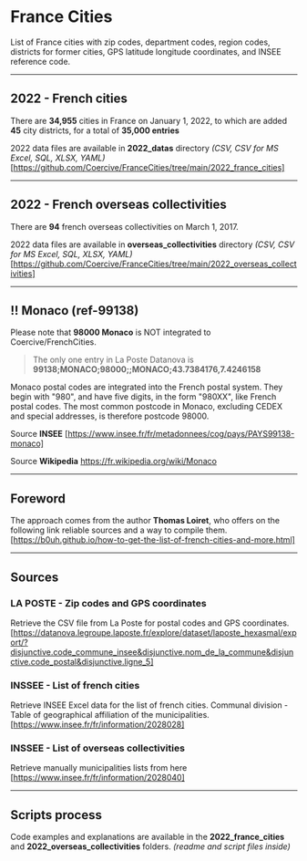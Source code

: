 # France Cities
List of France cities with zip codes, department codes, region codes, districts for former cities, GPS latitude longitude coordinates, and INSEE reference code.

***
## 2022 - French cities
There are **34,955** cities in France on January 1, 2022, to which are added **45** city districts, for a total of **35,000 entries**

2022 data files are available in **2022_datas** directory *(CSV, CSV for MS Excel, SQL, XLSX, YAML)* [https://github.com/Coercive/FranceCities/tree/main/2022_france_cities]

***
## 2022 - French overseas collectivities
There are **94** french overseas collectivities on March 1, 2017.

2022 data files are available in **overseas_collectivities** directory *(CSV, CSV for MS Excel, SQL, XLSX, YAML)* [https://github.com/Coercive/FranceCities/tree/main/2022_overseas_collectivities]

***
## !! Monaco (ref-99138)

Please note that **98000 Monaco** is NOT integrated to Coercive/FrenchCities.
> The only one entry in La Poste Datanova is **99138;MONACO;98000;;MONACO;43.7384176,7.4246158**

Monaco postal codes are integrated into the French postal system. They begin with "980", and have five digits, in the form "980XX", like French postal codes. The most common postcode in Monaco, excluding CEDEX and special addresses, is therefore postcode 98000.

Source **INSEE** [https://www.insee.fr/fr/metadonnees/cog/pays/PAYS99138-monaco]

Source **Wikipedia** https://fr.wikipedia.org/wiki/Monaco

***
## Foreword
The approach comes from the author **Thomas Loiret**, who offers on the following link reliable sources and a way to compile them. [https://b0uh.github.io/how-to-get-the-list-of-french-cities-and-more.html]

***
## Sources

### LA POSTE - Zip codes and GPS coordinates
Retrieve the CSV file from La Poste for postal codes and GPS coordinates. [https://datanova.legroupe.laposte.fr/explore/dataset/laposte_hexasmal/export/?disjunctive.code_commune_insee&disjunctive.nom_de_la_commune&disjunctive.code_postal&disjunctive.ligne_5]

### INSSEE - List of french cities
Retrieve INSEE Excel data for the list of french cities. Communal division - Table of geographical affiliation of the municipalities. [https://www.insee.fr/fr/information/2028028]

### INSSEE - List of overseas collectivities
Retrieve manually municipalities lists from here [https://www.insee.fr/fr/information/2028040]

***
## Scripts process
Code examples and explanations are available in the **2022_france_cities** and **2022_overseas_collectivities** folders. *(readme and script files inside)*